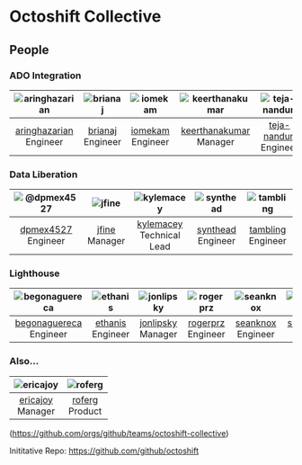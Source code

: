 # Octoshift Collective

## People

### ADO Integration
|![aringhazarian](https://avatars1.githubusercontent.com/u/11265791?s=100)|![brianaj](https://avatars1.githubusercontent.com/u/2413532?s=100)|![iomekam](https://avatars1.githubusercontent.com/u/6722748?s=100)|![keerthanakumar](https://avatars1.githubusercontent.com/u/2120827?s=100)|![teja-nanduri](https://avatars1.githubusercontent.com/u/52180048?s=100)|![zutshisunakshi](https://avatars1.githubusercontent.com/u/18541122?s=100)|![petermeglis](https://avatars1.githubusercontent.com/u/24641573?s=100)|
|:-:|:-:|:-:|:-:|:-:|:-:|:-:|
|[aringhazarian](https://github.com/aringhazarian)<br>Engineer|[brianaj](https://github.com/brianaj)<br>Engineer|[iomekam](https://github.com/iomekam)<br>Engineer|[keerthanakumar](https://github.com/keerthanakumar)<br>Manager|[teja-nanduri](https://github.com/teja-nanduri)<br>Engineer|[zutshisunakshi](https://github.com/zutshisunakshi)<br>Engineer|[petermeglis](https://github.com/petermeglis)<br>Engineer|

### Data Liberation
|![@dpmex4527](https://avatars1.githubusercontent.com/u/839181?s=100)|![jfine](https://avatars1.githubusercontent.com/u/5478?s=100)|![kylemacey](https://avatars1.githubusercontent.com/u/519171?s=100)|![synthead](https://avatars1.githubusercontent.com/u/820984?s=100)|![tambling](https://avatars1.githubusercontent.com/u/1431144?s=100)|
|:-:|:-:|:-:|:-:|:-:|
|[dpmex4527](https://github.com/dpmex4527)<br>Engineer|[jfine](https://github.com/jfine)<br>Manager|[kylemacey](https://github.com/kylemacey)<br>Technical Lead|[synthead](https://github.com/synthead)<br>Engineer|[tambling](https://github.com/tambling)<br>Engineer|

### Lighthouse
|![begonaguereca](https://avatars1.githubusercontent.com/u/19557880?s=100)|![ethanis](https://avatars1.githubusercontent.com/u/8703324?s=100)|![jonlipsky](https://avatars1.githubusercontent.com/u/1466386?s=100)|![rogerprz](https://avatars1.githubusercontent.com/u/17683099?s=100)|![seanknox](https://avatars1.githubusercontent.com/u/1231630?s=100)|![sophiederosa](https://avatars1.githubusercontent.com/u/7872894?s=100)
|:-:|:-:|:-:|:-:|:-:|:-:
|[begonaguereca](https://github.com/begonaguereca)<br>Engineer|[ethanis](https://github.com/ethanis)<br>Engineer|[jonlipsky](https://github.com/jonlipsky)<br>Manager|[rogerprz](https://github.com/rogerprz)<br>Engineer|[seanknox](https://github.com/seanknox)<br>Engineer|[sophiederosa](https://github.com/sophiederosa)<br>Engineer

### Also...
|![ericajoy](https://avatars1.githubusercontent.com/u/31131?s=100)|![roferg](https://avatars1.githubusercontent.com/u/40493721?s=100)|
|:-:|:-:|
|[ericajoy](https://github.com/ericajoy)<br>Manager|[roferg](https://github.com/roferg)<br>Product|

(https://github.com/orgs/github/teams/octoshift-collective)

Inititative Repo: https://github.com/github/octoshift
